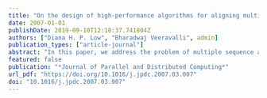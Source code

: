 ```yaml
---
title: "On the design of high-performance algorithms for aligning multiple protein sequences on mesh-based multiprocessor architectures"
date: 2007-01-01
publishDate: 2019-09-10T12:18:37.741804Z
authors: ["Diana H. P. Low", "Bharadwaj Veeravalli", admin]
publication_types: ["article-journal"]
abstract: "In this paper, we address the problem of multiple sequence alignment (MSA) for handling very large number of proteins sequences on mesh-based multiprocessor architectures. As the problem has been conclusively shown to be computationally complex, we employ divisible load paradigm (also, referred to as divisible load theory, DLT) to handle such large number of sequences. We design an efficient computational engine that is capable of conducting MSAs by exploiting the underlying parallelism embedded in the computational steps of multiple sequence algorithms. Specifically, we consider the standard Smith–Waterman (SW) algorithm in our implementation, however, our approach is by no means restrictive to SW class of algorithms alone. The treatment used in this paper is generic to a class of similar dynamic programming problems. Our approach is recursive in the sense that the quality of solutions can be refined continuously till an acceptable level of quality is achieved. After first phase of computation, we design a heuristic scheme that renders the final solution for MSA. We conduct rigorous simulation experiments using several hundreds of homologous protein sequences derived from the Rattus Norvegicus and Mus Musculus databases of olfactory receptors. We quantify the performance based on speed-up metric. We compare our algorithms to serial or single machine processing approaches. We testify our findings by comparing with conventional equal load partitioning (ELP) strategy that is commonly used in the parallel processing literature. Based on our extensive simulation study, we observe that DLT paradigm offers an excellent speed-up characteristics and provides avenues for its use in several other biological sequence processing related problem. This study is a first time attempt in using the DLT paradigm to devise efficient strategies to handle large scale multiple protein sequence alignment problem on mesh-based multiprocessor systems."
featured: false
publication: "*Journal of Parallel and Distributed Computing*"
url_pdf: "https://doi.org/10.1016/j.jpdc.2007.03.007"
doi: "10.1016/j.jpdc.2007.03.007"
---
```


